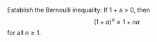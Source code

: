 Establish the Bernoulli inequality: If 1 + a  > 0, then
$$(1 +a)^n \geq{1 + na}$$
for all $n \geq{1}$.